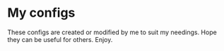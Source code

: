 # My configs

These configs are created or modified by me to suit my needings.
Hope they can be useful for others.
Enjoy.
